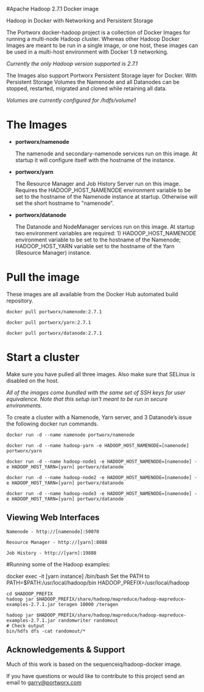 #Apache Hadoop 2.7.1 Docker image

Hadoop in Docker with Networking and Persistent Storage

The Portworx docker-hadoop project is a collection of Docker Images for running a multi-node Hadoop cluster. Whereas other Hadoop Docker Images are meant to be run in a single image, or one host, these images can be used in a multi-host environment with Docker 1.9 networking.

_Currently the only Hadoop version supported is 2.7.1_

The Images also support Portworx Persistent Storage layer for Docker. With Persistent Storage Volumes the Namenode and all Datanodes can be stopped, restarted, migrated and cloned while retaining all data.

_Volumes are currently configured for /hdfs/volume1_

# The Images

* **portworx/namenode**

  The namenode and secondary-namenode services run on this image. At startup it will configure itself with the hostname of the instance.

* **portworx/yarn**

  The Resource Manager and Job History Server run on this image.  Requires the HADOOP_HOST_NAMENODE environment variable to be set to the hostname of the Namenode instance at startup. Otherwise will set the short hostname to "namenode". 

* **portworx/datanode**

  The Datanode and NodeManager services run on this image.  At startup two environment variables are required: 1) HADOOP_HOST_NAMENODE environment variable to be set to the hostname of the Namenode; HADOOP_HOST_YARN variable set to the hostname of the Yarn (Resource Manager) instance.


# Pull the image

These images are all available from the Docker Hub automated build repository.

```
docker pull portworx/namenode:2.7.1
```

```
docker pull portworx/yarn:2.7.1
```

```
docker pull portworx/datanode:2.7.1
```


# Start a cluster

Make sure you have pulled all three images. Also make sure that SELinux is disabled on the host. 

_All of the images come bundled with the same set of SSH keys for user equivalence. Note that this setup isn't meant to be run in secure environments._

To create a cluster with a Namenode, Yarn server, and 3 Datanode’s issue the following docker run commands. 


```
docker run -d --name namenode portworx/namenode
```

```
docker run -d --name hadoop-yarn -e HADOOP_HOST_NAMENODE=[namenode] portworx/yarn
```

```
docker run -d --name hadoop-node1 -e HADOOP_HOST_NAMENODE=[namenode] -e HADOOP_HOST_YARN=[yarn] portworx/datanode
```

```
docker run -d --name hadoop-node2 -e HADOOP_HOST_NAMENODE=[namenode] -e HADOOP_HOST_YARN=[yarn] portworx/datanode
```

```
docker run -d --name hadoop-node3 -e HADOOP_HOST_NAMENODE=[namenode] -e HADOOP_HOST_YARN=[yarn] portworx/datanode
```



## Viewing Web Interfaces

```
Namenode - http://[namenode]:50070
```

```
Resource Manager - http://[yarn]:8088
```

```
Job History - http://[yarn]:19888
```



#Running some of the Hadoop examples:

docker exec -it [yarn instance] /bin/bash
Set the PATH to PATH=$PATH:/usr/local/hadoop/bin 
HADOOP_PREFIX=/usr/local/hadoop


```
cd $HADOOP_PREFIX
hadoop jar $HADOOP_PREFIX/share/hadoop/mapreduce/hadoop-mapreduce-examples-2.7.1.jar teragen 10000 /teragen

hadoop jar $HADOOP_PREFIX/share/hadoop/mapreduce/hadoop-mapreduce-examples-2.7.1.jar randomwriter randomout
# Check output
bin/hdfs dfs -cat randomout/*
```


## Acknowledgements & Support

Much of this work is based on the sequenceiq/hadoop-docker image. 

If you have questions or would like to contribute to this project send an email to garry@portworx.com


